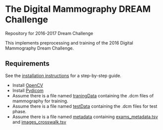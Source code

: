 # The Digital Mammography DREAM Challenge
Repository for 2016-2017 Dream Challenge

This implements preprocessing and training of the 2016 Digital Mammography Dream Challenge.

## Requirements
See the [installation instructions](INSTALL.md) for a step-by-step guide.
- Install [OpenCV]()
- Install [Pydicom]()
- Assume there is a file named [traningData]() containing the .dcm files of mammography for training.
- Assume there is a file named [testData]() containing the .dcm files for test phase.
- Assume there is a file named [metadata]() containing [exams\_metadata.tsv]() and [images\_crosswalk.tsv]()
